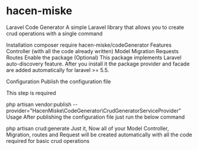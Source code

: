 # hacen-miske


Laravel Code Generator
A simple Laravel  library that allows you to create crud operations with a single command

Installation
composer require hacen-miske/codeGenerator
Features
Controller (with all the code already written)
Model
Migration
Requests
Routes
Enable the package (Optional)
This package implements Laravel auto-discovery feature. After you install it the package provider and facade are added automatically for laravel >= 5.5.

Configuration
Publish the configuration file

This step is required

php artisan vendor:publish --provider="HacenMiske\\CodeGenerator\\CrudGeneratorServiceProvider"
Usage
After publishing the configuration file just run the below command

php artisan crud:generate 
Just it, Now all of your Model Controller, Migration, routes and Request will be created automatically with all the code required for basic crud operations
